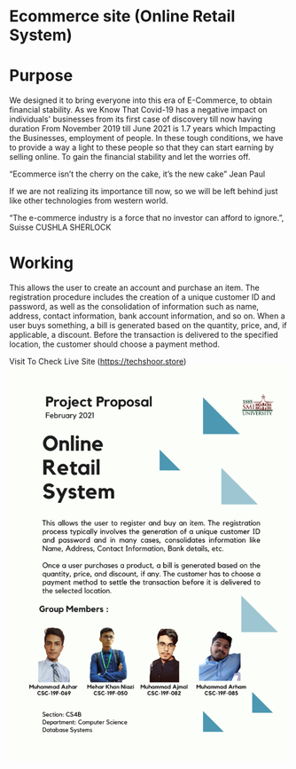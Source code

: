 # Ecommerce site (Online Retail System)
# Purpose
We designed it to bring everyone into this era of E-Commerce, to obtain financial stability. As we Know That Covid-19 has a negative impact on individuals' businesses from its first case of discovery till now having duration From November 2019 till June 2021 is 1.7 years which Impacting the Businesses, employment of people. In these tough conditions, we have to provide a way a light to these people so that they can start earning by selling online. To gain the financial stability and let the worries off.

“Ecommerce isn’t the cherry on the cake, it’s the new cake”
Jean Paul

If we are not realizing its importance till now, so we will be left behind just like other technologies from western world.

“The e-commerce industry is a force that no investor can afford to ignore.”, Suisse CUSHLA SHERLOCK

# Working

This allows the user to create an account and purchase an item. The registration procedure includes the creation of a unique customer ID and password, as well as the consolidation of information such as name, address, contact information, bank account information, and so on.  When a user buys something, a bill is generated based on the quantity, price, and, if applicable, a discount. Before the transaction is delivered to the specified location, the customer should choose a payment method.

Visit To Check Live Site (https://techshoor.store)
![](Database%20Systems%20Project.png)



